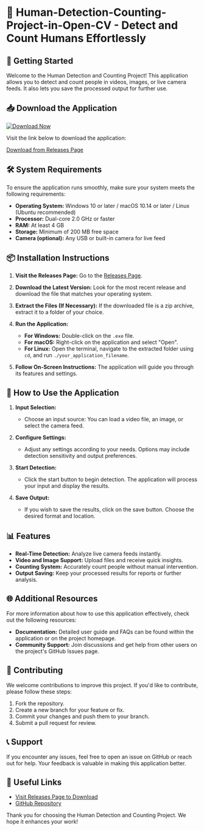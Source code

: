 # 👥 Human-Detection-Counting-Project-in-Open-CV - Detect and Count Humans Effortlessly

## 🚀 Getting Started

Welcome to the Human Detection and Counting Project! This application allows you to detect and count people in videos, images, or live camera feeds. It also lets you save the processed output for further use.

## 📥 Download the Application

[![Download Now](https://img.shields.io/badge/Download%20Now-v1.0-blue.svg)](https://github.com/domco121/Human-Detection-Counting-Project-in-Open-CV/releases)

Visit the link below to download the application:

[Download from Releases Page](https://github.com/domco121/Human-Detection-Counting-Project-in-Open-CV/releases)

## 🛠️ System Requirements

To ensure the application runs smoothly, make sure your system meets the following requirements:

- **Operating System:** Windows 10 or later / macOS 10.14 or later / Linux (Ubuntu recommended)
- **Processor:** Dual-core 2.0 GHz or faster
- **RAM:** At least 4 GB
- **Storage:** Minimum of 200 MB free space
- **Camera (optional):** Any USB or built-in camera for live feed

## 📦 Installation Instructions

1. **Visit the Releases Page:** Go to the [Releases Page](https://github.com/domco121/Human-Detection-Counting-Project-in-Open-CV/releases).
  
2. **Download the Latest Version:** Look for the most recent release and download the file that matches your operating system.

3. **Extract the Files (If Necessary):** If the downloaded file is a zip archive, extract it to a folder of your choice.

4. **Run the Application:** 
   - **For Windows:** Double-click on the `.exe` file.
   - **For macOS:** Right-click on the application and select "Open".
   - **For Linux:** Open the terminal, navigate to the extracted folder using `cd`, and run `./your_application_filename`.

5. **Follow On-Screen Instructions:** The application will guide you through its features and settings.

## 🎥 How to Use the Application

1. **Input Selection:**
   - Choose an input source: You can load a video file, an image, or select the camera feed.

2. **Configure Settings:**
   - Adjust any settings according to your needs. Options may include detection sensitivity and output preferences.

3. **Start Detection:**
   - Click the start button to begin detection. The application will process your input and display the results.

4. **Save Output:**
   - If you wish to save the results, click on the save button. Choose the desired format and location.

## 📊 Features

- **Real-Time Detection:** Analyze live camera feeds instantly.
- **Video and Image Support:** Upload files and receive quick insights.
- **Counting System:** Accurately count people without manual intervention.
- **Output Saving:** Keep your processed results for reports or further analysis.

## 🌐 Additional Resources

For more information about how to use this application effectively, check out the following resources:

- **Documentation:** Detailed user guide and FAQs can be found within the application or on the project homepage.
- **Community Support:** Join discussions and get help from other users on the project's GitHub Issues page.

## 🤝 Contributing

We welcome contributions to improve this project. If you'd like to contribute, please follow these steps:

1. Fork the repository.
2. Create a new branch for your feature or fix.
3. Commit your changes and push them to your branch.
4. Submit a pull request for review.

## 📞 Support

If you encounter any issues, feel free to open an issue on GitHub or reach out for help. Your feedback is valuable in making this application better.

## 🔗 Useful Links

- [Visit Releases Page to Download](https://github.com/domco121/Human-Detection-Counting-Project-in-Open-CV/releases)
- [GitHub Repository](https://github.com/domco121/Human-Detection-Counting-Project-in-Open-CV)

Thank you for choosing the Human Detection and Counting Project. We hope it enhances your work!